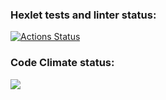 ### Hexlet tests and linter status:
[![Actions Status](https://github.com/slamix/frontend-project-46/actions/workflows/hexlet-check.yml/badge.svg)](https://github.com/slamix/frontend-project-46/actions)
### Code Climate status:
<a href="https://codeclimate.com/github/slamix/frontend-project-46/maintainability"><img src="https://api.codeclimate.com/v1/badges/7db8e36b8c523f2a58aa/maintainability" /></a>